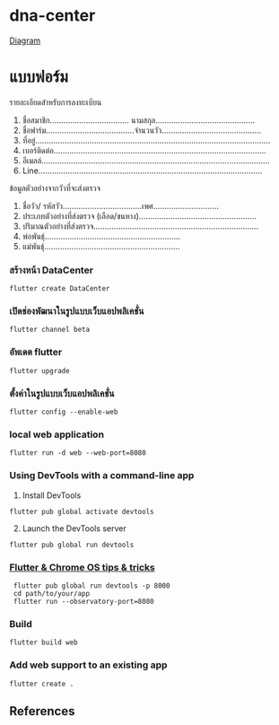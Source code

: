 # dna-center
[Diagram](https://app.diagrams.net/#G1htz_zbka45oODL4kBhAl8ijqtznvyS87)

# แบบฟอร์ม
รายละเอียดสำหรับการลงทะเบียน
1.	ชื่อสมาชิก...................................  นามสกุล............................................
2.	ชื่อฟาร์ม.......................................จำนวนวัว............................................
3.	ที่อยู่........................................................................................................
4.	เบอร์ติดต่อ..............................................................................................
5.	อีเมลล์.....................................................................................................
6.	Line………………………………………………………………………………………

ข้อมูลตัวอย่างจากวัวที่จะส่งตรวจ

1.	ชื่อวัว/ รหัสวัว...................................เพศ.............................
2.	ประเภทตัวอย่างที่ส่งตรวจ (เลือด/ขนหาง)....................................................
3.	ปริมาณตัวอย่างที่ส่งตรวจ.........................................................................
4.	พ่อพันธุ์............................................................
5.	แม่พันธุ์............................................................

### สร้างหน้า DataCenter
```
flutter create DataCenter
```
### เปิดช่องพัฒนาในรูปแบบเว็บแอปพลิเคชั่น
```
flutter channel beta
```
### อัพเดต flutter
```
flutter upgrade
```
### ตั้งค่าในรูปแบบเว็บแอปพลิเคชั่น
```
flutter config --enable-web
```
### local web application 
```
flutter run -d web --web-port=8080
```
### Using DevTools with a command-line app
1. Install DevTools
```
flutter pub global activate devtools
```
2. Launch the DevTools server
```
flutter pub global run devtools
```
### [Flutter & Chrome OS tips & tricks](https://flutter.dev/docs/get-started/install/chromeos)
```
 flutter pub global run devtools -p 8000
 cd path/to/your/app
 flutter run --observatory-port=8080
```

### Build
```
flutter build web
```
### Add web support to an existing app
```
flutter create .
```

## References

